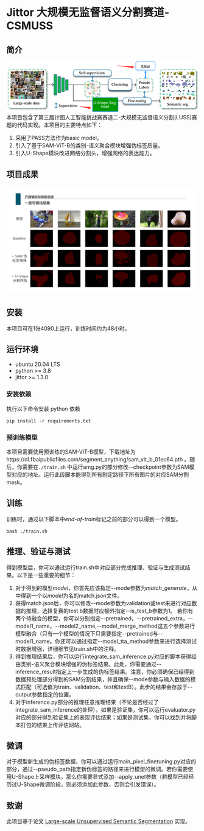 # Jittor 大规模无监督语义分割赛道-CSMUSS

## 简介
![image](https://github.com/Lusiker/jittor-EACFee-CSMUSS/blob/main/img/method.png)
本项目包含了第三届计图人工智能挑战赛赛道二-大规模无监督语义分割(LUSS)赛题的代码实现。本项目的主要特点如下：
1. 采用了PASS方法作为basic model。
2. 引入了基于SAM-ViT-B的类别-语义聚合模块增强伪标签质量。
3. 引入U-Shape模块改进网络分割头，增强网络的表达能力。

## 项目成果
![image](https://github.com/Lusiker/jittor-EACFee-CSMUSS/blob/main/img/outputs.png)

## 安装 
本项目可在1张4090上运行，训练时间约为48小时。

## 运行环境
- ubuntu 20.04 LTS
- python >= 3.8
- jittor >= 1.3.0

### 安装依赖
执行以下命令安装 python 依赖
```
pip install -r requirements.txt
```

### 预训练模型
本项目需要使用预训练的SAM-ViT-B模型，下载地址为https://dl.fbaipublicfiles.com/segment_anything/sam_vit_b_01ec64.pth 。随后，你需要在`./train.sh` 中运行amg.py的部分修改--checkpoint参数为SAM模型对应的地址。运行此段脚本能得到所有制定路径下所有图片的对应SAM分割mask。

## 训练
训练时，通过以下脚本中*end-of-train*标记之前的部分可以得到一个模型。
```
bash ./train.sh
```

## 推理、验证与测试

得到模型后，你可以通过运行train.sh中对应部分完成推理、验证与生成测试结果。以下是一些重要的细节：
1. 对于得到的模型*model*，你首先应该指定--mode参数为*match_generate*，从中得到一个以*model*为名的match.json文件。
2. 获得match.json后，你可以修改--mode参数为validation或test来进行对应数据的推理，选择复赛的test b数据时应额外指定--is_test_b参数为1。
若你有两个待融合的模型，你可以分别指定--pretrained，--pretrained_extra，--model1_name，--model2_name,--model_merge_method这五个参数进行模型融合（只有一个模型的情况下只需要指定--pretrained与--model1_name。你还可以通过指定--model_tta_method参数来进行选择测试时数据增强，详细细节见train.sh中的注释。
3. 得到推理结果后，你可以运行integrate_sam_inference.py对应的脚本获得经由类别-语义聚合模块增强的伪标签结果。此处，你需要通过--inference_result指定上一步生成的伪标签结果。注意，你必须确保已经得到数据预处理部分得到的SAM分割结果，并且确保--mode参数与输入数据的模式匹配（可选值为train、validation、test和testB）。此步的结果会存放于--output参数指定的位置。
4. 对于inference.py部分的推理任意推理结果（不论是否经过了integrate_sam_inference的处理），如果是验证集，你可以运行evaluator.py对应的部分得到验证集上的表现评估结果；如果是测试集，你可以找到并将脚本打包的结果上传评估网站。

## 微调
对于模型新生成的伪标签数据，你可以通过运行main_pixel_finetuning.py对应的部分，通过--pseudo_path指定新伪标签的路径来进行模型的微调。若你需要使用U-Shape上采样模块，那么你需要显式添加--apply_unet参数（若模型已经经历过U-Shape微调阶段，则必须添加此参数，否则会引发错误）。

## 致谢
此项目基于论文 [Large-scale Unsupervised Semantic Segmentation](https://arxiv.org/abs/2106.03149) 实现。

